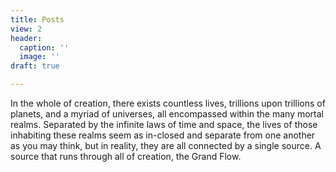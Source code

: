 ```yaml
---
title: Posts
view: 2
header:
  caption: ''
  image: ''
draft: true

---
```

In the whole of creation, there exists countless lives, trillions upon trillions of planets, and a myriad of universes, all encompassed within the many mortal realms. Separated by the infinite laws of time and space, the lives of those inhabiting these realms seem as in-closed and separate from one another as you may think, but in reality, they are all connected by a single source. A source that runs through all of creation, the Grand Flow.